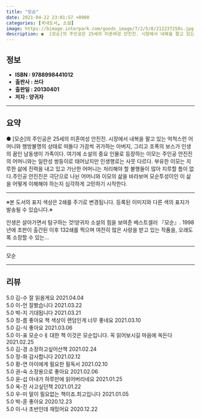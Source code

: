 ```yaml
---
title: "모순"
date: 2021-04-22 23:01:57 +0900
categories: [국내도서, 소설]
image: https://bimage.interpark.com/goods_image/7/2/5/8/212237258s.jpg
description: ●  [모순]의 주인공은 25세의 미혼여성 안진진. 시장에서 내복을 팔고 있는 억척스런 어머니와 행방불명의 상태로 떠돌다 가끔씩 귀가하는 아버지, 그리고 조폭의 보스가 인생의 꿈인 남동생이 가족이다. 여기에 소설의 중요 인물로 등장하는 이모는 주인공 안진진의 어머니와는 일란성 쌍둥이로 태어났지만 인생행로
---
```


## **정보**

- **ISBN : 9788998441012**
- **출판사 : 쓰다**
- **출판일 : 20130401**
- **저자 : 양귀자**

------



## **요약**

●  [모순]의 주인공은 25세의 미혼여성 안진진. 시장에서 내복을 팔고 있는 억척스런 어머니와 행방불명의 상태로 떠돌다 가끔씩 귀가하는 아버지, 그리고 조폭의 보스가 인생의 꿈인 남동생이 가족이다. 여기에 소설의 중요 인물로 등장하는 이모는 주인공 안진진의 어머니와는 일란성 쌍둥이로 태어났지만 인생행로는 사뭇 다르다. 부유한 이모는 지루한 삶에 진력을 내고 있고 가난한 어머니는 처리해야 할 불행들이 많아 지루할 틈이 없다.주인공 안진진은 극단으로 나뉜 어머니와 이모의 삶을 바라보며 모순투성이인 이 삶을 어떻게 이해해야 하는지 심각하게 고민하기 시작한다.

------

※본 도서의 표지 색상은 2쇄를 주기로 변경됩니다. 등록된 이미지와 다른 색의 표지가 발송될 수 있습니다.※

인생은 살아가면서 탐구하는 것!양귀자 소설의 힘을 보여준 베스트셀러 『모순』. 1998년에 초판이 출간된 이후 132쇄를 찍으며 여전히 많은 사랑을 받고 있는 작품을, 오래도록 소장할 수 있는... 

------


모순 

------


## **리뷰** 

5.0 김-수 잘 읽을게요  2021.04.04 <br/>5.0 이-언 잘봤습니다 2021.03.22 <br/>5.0 박-지 기대됩니다 2021.03.21 <br/>5.0 정-름 좋아요 책 색상이 랜덤인게 너무 좋네요 2021.03.10 <br/>5.0 김-식 좋아요 2021.03.06 <br/>5.0 이-표 모순ㅇㅔ 대한 책 이것은 모순입니다. 
꼭 읽어보시길 마음에 쏙든다 2021.02.25 <br/>5.0 김-경 소장하고싶어산책 2021.02.24 <br/>5.0 정-화 감사합니다  2021.02.12 <br/>5.0 황-연 아이에게 필요한 필독서 2021.02.10 <br/>5.0 권-숙 소장용으로 좋아요  2021.02.06 <br/>5.0 윤-섭 아내가 하루만에 읽어버리네요 2021.01.25 <br/>5.0 옥-진 사고싶던책 2021.01.22 <br/>5.0 우-미 말이 필요없는 책이죠.최고입니다 2021.01.05 <br/>5.0 박-훈 좋아요 2020.12.23 <br/>5.0 이-나 초반인데 재밌어요 2020.12.22 <br/>